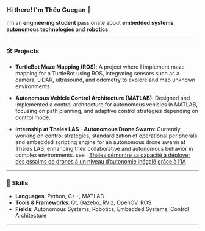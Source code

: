 ### **Hi there! I'm Théo Guegan 👋**

I'm an **engineering student** passionate about **embedded systems**, **autonomous technologies** and **robotics**.

---

### 🛠️ Projects

- **TurtleBot Maze Mapping (ROS)**: A project where I implement maze mapping for a TurtleBot using ROS, integrating sensors such as a camera, LiDAR, ultrasound, and odometry to explore and map unknown environments.
  
- **Autonomous Vehicle Control Architecture (MATLAB)**: Designed and implemented a control architecture for autonomous vehicles in MATLAB, focusing on path planning, and adaptive control strategies depending on control mode.

- **Internship at Thales LAS - Autonomous Drone Swarm**: Currently working on control strategies, standardization of operational peripherals and embedded scripting engine for an autonomous drone swarm at Thales LAS, enhancing their collaborative and autonomous behavior in complex environments. see : [Thales démontre sa capacité à déployer des essaims de drones à un niveau d’autonomie inégalé grâce à l’IA](https://www.thalesgroup.com/fr/monde/defence-and-security/press_release/thales-demontre-sa-capacite-deployer-des-essaims-drones)

---

### 🔧 Skills

- **Languages**: Python, C++, MATLAB
- **Tools & Frameworks**: Qt, Gazebo, RViz, OpenCV, ROS
- **Fields**: Autonomous Systems, Robotics, Embedded Systems, Control Architecture

---
